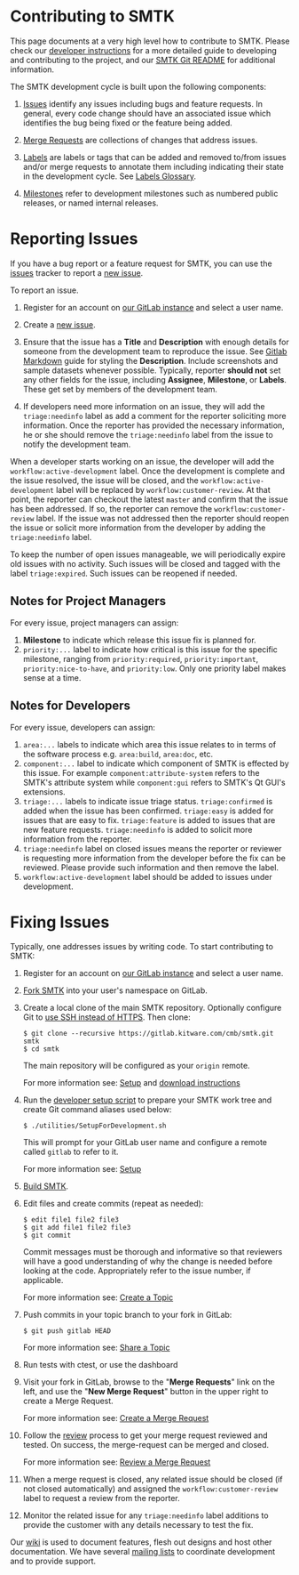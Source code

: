 Contributing to SMTK
========================

This page documents at a very high level how to contribute to SMTK.
Please check our [developer instructions][] for a more detailed guide to
developing and contributing to the project, and our [SMTK Git README][]
for additional information.

The SMTK development cycle is built upon the following components:

1. [Issues][] identify any issues including bugs and feature requests. In
   general, every code change should have an associated issue which identifies
   the bug being fixed or the feature being added.

2. [Merge Requests][] are collections of changes that address issues.

3. [Labels][] are labels or tags that can be added and removed to/from issues
   and/or merge requests to annotate them including indicating their state in
   the development cycle. See [Labels Glossary][].

4. [Milestones][] refer to development milestones such as numbered public
   releases, or named internal releases.

Reporting Issues
================

If you have a bug report or a feature request for SMTK, you can use the
[issues][] tracker to report a [new issue][].

To report an issue.

1.  Register for an account on [our GitLab instance][GitLab Access]  and select a user name.

2. Create a [new issue][].

3. Ensure that the  issue has a **Title** and **Description**
   with enough details for someone from the development team to reproduce the
   issue. See [Gitlab Markdown] guide for styling the **Description**. Include
   screenshots and sample datasets whenever possible. Typically, reporter
   **should not** set any other fields for the issue, including
   **Assignee**, **Milestone**, or **Labels**. These get set by members of the
   development team.

4. If developers need more information on an issue, they will add the
   `triage:needinfo` label as add a comment for the reporter soliciting more
   information. Once the reporter has provided the necessary information, he or she
   should remove the `triage:needinfo` label from the issue to notify the
   development team.

When a developer starts working on an issue, the developer will add the
`workflow:active-development` label. Once the development is complete and the issue
resolved, the issue will be closed, and the `workflow:active-development` label
will be replaced by `workflow:customer-review`. At that point, the reporter can
checkout the latest `master` and confirm that the issue has been addressed. If so,
the reporter can remove the `workflow:customer-review` label. If the issue was not
addressed then the reporter should reopen the issue or solicit more information
from the developer by adding the `triage:needinfo` label.

To keep the number of open issues manageable, we will periodically expire old issues
with no activity. Such issues will be closed and tagged with the label
`triage:expired`. Such issues can be reopened if needed.

Notes for Project Managers
--------------------------

For every issue, project managers can assign:

1. **Milestone** to indicate which release this issue fix is planned for.
2. `priority:...` label to indicate how critical is this issue for the specific
   milestone, ranging from `priority:required`, `priority:important`,
   `priority:nice-to-have`, and `priority:low`. Only one priority label makes
   sense at a time.

Notes for Developers
--------------------

For every issue, developers can assign:

1. `area:...` labels to indicate which area this issue relates to in terms of the software process e.g. `area:build`,
   `area:doc`, etc.
2. `component:...` label to indicate which component of SMTK is effected by  this issue. For example `component:attribute-system` refers to the SMTK's attribute system while `component:gui` refers to SMTK's Qt GUI's extensions.
3. `triage:...` labels to indicate issue triage status. `triage:confirmed` is added
    when the issue has been confirmed. `triage:easy` is added for issues that are
    easy to fix. `triage:feature` is added to issues that are new feature requests.
    `triage:needinfo` is added to solicit more information from the reporter.
4. `triage:needinfo` label on closed issues means the reporter or reviewer is
    requesting more information from the developer before the fix can be reviewed.
    Please provide such information and then remove the label.
5. `workflow:active-development` label should be added to issues under development.


Fixing Issues
=============

Typically, one addresses issues by writing code. To start contributing to SMTK:

1.  Register for an account on [our GitLab instance][GitLab Access]  and select a user name.

2.  [Fork SMTK][] into your user's namespace on GitLab.

3.  Create a local clone of the main SMTK repository. Optionally configure
    Git to [use SSH instead of HTTPS][].
    Then clone:

        $ git clone --recursive https://gitlab.kitware.com/cmb/smtk.git smtk
        $ cd smtk

    The main repository will be configured as your `origin` remote.

    For more information see: [Setup][] and [download instructions][]

4.  Run the [developer setup script][] to prepare your SMTK work
    tree and create Git command aliases used below:

        $ ./utilities/SetupForDevelopment.sh

    This will prompt for your GitLab user name and configure a remote
    called `gitlab` to refer to it.

    For more information see: [Setup][]

5.  [Build SMTK].

6.  Edit files and create commits (repeat as needed):

        $ edit file1 file2 file3
        $ git add file1 file2 file3
        $ git commit

    Commit messages must be thorough and informative so that
    reviewers will have a good understanding of why the change is
    needed before looking at the code. Appropriately refer to the issue
    number, if applicable.

    For more information see: [Create a Topic][]

7.  Push commits in your topic branch to your fork in GitLab:

        $ git push gitlab HEAD

    For more information see: [Share a Topic][]

8.  Run tests with ctest, or use the dashboard

9.  Visit your fork in GitLab, browse to the "**Merge Requests**" link on the
    left, and use the "**New Merge Request**" button in the upper right to
    create a Merge Request.

    For more information see: [Create a Merge Request][]

8.  Follow the [review][] process to get your merge request reviewed and tested.
    On success, the merge-request can be merged and closed.

    For more information see: [Review a Merge Request][]

9.  When a merge request is closed, any related issue should be closed (if not
    closed automatically) and assigned the `workflow:customer-review` label to
    request a review from the reporter.

10. Monitor the related issue for any `triage:needinfo` label additions to provide
    the customer with any details necessary to test the fix.

Our [wiki][] is used to document features, flesh out designs and host other
documentation. We have several [mailing lists][] to coordinate development and
to provide support.

[SMTK Git README]: doc/dev/README.md
[developer instructions]: doc/dev/develop.md
[GitLab Access]: https://gitlab.kitware.com/users/sign_in
[Fork SMTK]: https://gitlab.kitware.com/cmb/smtk/forks/new
[use SSH instead of HTTPS]: doc/dev/download.md#use-ssh-instead-of-https
[download instructions]: doc/dev/download.md#clone
[developer setup script]: Utilities/SetupForDevelopment.sh
[Setup]: doc/dev/develop.md#Setup
[Build SMTK]: doc/dev/build.md
[Create a Topic]: doc/dev/develop.md#create-a-topic
[Share a Topic]: doc/dev/develop.md#share-a-topic
[Create a Merge Request]: doc/dev/develop.md#create-a-merge-request
[Review a Merge Request]: doc/dev/develop.md#review-a-merge-request
[review]: doc/dev/develop.md#review-a-merge-request
[Issues]: https://gitlab.kitware.com/cmb/smtk/issues
[Merge Requests]: https://gitlab.kitware.com/cmb/smtk/merge_requests
[Labels]: https://gitlab.kitware.com/cmb/smtk/labels
[Milestones]: https://gitlab.kitware.com/cmb/smtk/milestones
[Wiki]: https://gitlab.kitware.com/cmb/smtk/wikis/pages
[Mailing Lists]: http://www.computationalmodelbuilder.org/mailinglist/
[Gitlab Markdown]: https://gitlab.kitware.com/help/user/markdown.md
[new issue]: https://gitlab.kitware.com/cmb/smtk/issues/new
[Labels Glossary]: doc/dev/labels.md
